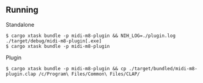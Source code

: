 ## Running

Standalone
```
$ cargo xtask bundle -p midi-m8-plugin && NIH_LOG=./plugin.log ./target/debug/midi-m8-plugin[.exe]
$ cargo xtask bundle -p midi-m8-plugin
```

Plugin
```
$ cargo xtask bundle -p midi-m8-plugin && cp ./target/bundled/midi-m8-plugin.clap /c/Program\ Files/Common\ Files/CLAP/
```
